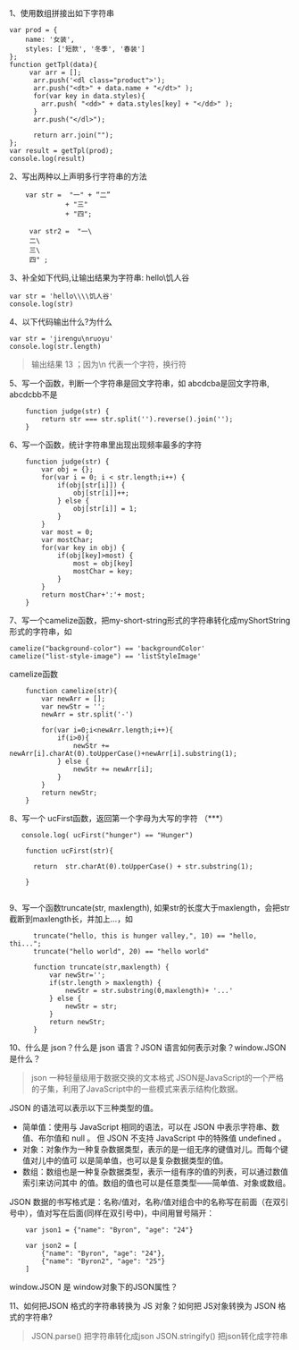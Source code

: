 1、使用数组拼接出如下字符串
```
var prod = {
    name: '女装',
    styles: ['短款', '冬季', '春装']
};
function getTpl(data){
     var arr = [];
      arr.push('<dl class="product">');
      arr.push("<dt>" + data.name + "</dt>" );
      for(var key in data.styles){
        arr.push( "<dd>" + data.styles[key] + "</dd>" );
      }
      arr.push("</dl>");
    
      return arr.join("");  
};
var result = getTpl(prod);
console.log(result)
```
2、写出两种以上声明多行字符串的方法

```
    var str =  "一" + “二”
              + "三"
              + "四";
              
     var str2 =  "一\
     二\
     三\
     四" ;  
```
3、补全如下代码,让输出结果为字符串: hello\\饥人谷
```
var str = 'hello\\\\饥人谷'
console.log(str)
```
4、以下代码输出什么?为什么
```
var str = 'jirengu\nruoyu'
console.log(str.length)

```
>输出结果 13 ；因为\n 代表一个字符，换行符

5、写一个函数，判断一个字符串是回文字符串，如 abcdcba是回文字符串, abcdcbb不是

```
    function judge(str) {
        return str === str.split('').reverse().join('');
    }
```


6、写一个函数，统计字符串里出现出现频率最多的字符
```
    function judge(str) {
        var obj = {};
        for(var i = 0; i < str.length;i++) {
            if(obj[str[i]]) {
                obj[str[i]]++;
            } else {
                obj[str[i]] = 1;
            }
        }
        var most = 0;
        var mostChar;
        for(var key in obj) {
            if(obj[key]>most) {
                most = obj[key]
                mostChar = key;
            }
        }
        return mostChar+':'+ most;
    }
```
7、写一个camelize函数，把my-short-string形式的字符串转化成myShortString形式的字符串，如
```
camelize("background-color") == 'backgroundColor'
camelize("list-style-image") == 'listStyleImage'
```
camelize函数

```
    function camelize(str){
        var newArr = [];
        var newStr = '';
        newArr = str.split('-')
    
        for(var i=0;i<newArr.length;i++){
            if(i>0){
                newStr += newArr[i].charAt(0).toUpperCase()+newArr[i].substring(1);
            } else {
                newStr += newArr[i];
            }
        }
        return newStr;
    }
```
8、写一个 ucFirst函数，返回第一个字母为大写的字符 （***）
```
   console.log( ucFirst("hunger") == "Hunger")

    function ucFirst(str){
      
      return  str.charAt(0).toUpperCase() + str.substring(1);
    
    }


```

9、写一个函数truncate(str, maxlength), 如果str的长度大于maxlength，会把str截断到maxlength长，并加上...，如
```
      truncate("hello, this is hunger valley,", 10) == "hello, thi...";
      truncate("hello world", 20) == "hello world"
      
      function truncate(str,maxlength) {
          var newStr='';
          if(str.length > maxlength) {
              newStr = str.substring(0,maxlength)+ '...'
          } else {
              newStr = str;
          }
          return newStr;
      }
```
10、什么是 json？什么是 json 语言？JSON 语言如何表示对象？window.JSON 是什么？

> json 一种轻量级用于数据交换的文本格式
JSON是JavaScript的一个严格的子集，利用了JavaScript中的一些模式来表示结构化数据。

JSON 的语法可以表示以下三种类型的值。
*  简单值：使用与 JavaScript 相同的语法，可以在 JSON 中表示字符串、数值、布尔值和 null 。
但 JSON 不支持 JavaScript 中的特殊值 undefined 。
*  对象：对象作为一种复杂数据类型，表示的是一组无序的键值对儿。而每个键值对儿中的值可
以是简单值，也可以是复杂数据类型的值。
*  数组：数组也是一种复杂数据类型，表示一组有序的值的列表，可以通过数值索引来访问其中
的值。数组的值也可以是任意类型——简单值、对象或数组。

JSON 数据的书写格式是：名称/值对，名称/值对组合中的名称写在前面（在双引号中），值对写在后面(同样在双引号中)，中间用冒号隔开：

```
    var json1 = {"name": "Byron", "age": "24"}
    
    var json2 = [
        {"name": "Byron", "age": "24"}, 
        {"name": "Byron2", "age": "25"}
    ]
```

window.JSON 是 window对象下的JSON属性？

11、如何把JSON 格式的字符串转换为 JS 对象？如何把 JS对象转换为 JSON 格式的字符串?

> JSON.parse() 把字符串转化成json
> JSON.stringify() 把json转化成字符串
